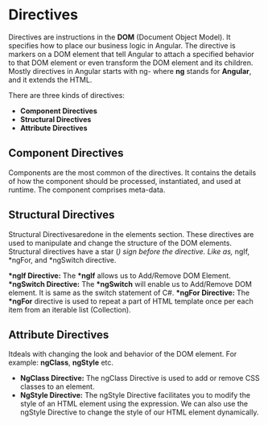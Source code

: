 # Directives

Directives are instructions in the **DOM** (Document Object Model). It specifies how to place our business logic in Angular. The directive is markers on a DOM element that tell Angular to attach a specified behavior to that DOM element or even transform the DOM element and its children. Mostly directives in Angular starts with ng- where **ng** stands for **Angular**, and it extends the HTML.

There are three kinds of directives:

- **Component Directives**
- **Structural Directives**
- **Attribute Directives**

## Component Directives

Components are the most common of the directives. It contains the details of how the component should be processed, instantiated, and used at runtime. The component comprises meta-data.

## Structural Directives

Structural Directivesaredone in the elements section. These directives are used to manipulate and change the structure of the DOM elements. Structural directives have a star (_) sign before the directive. Like as,_ ngIf, *ngFor, and *ngSwitch directive.

**\*ngIf Directive:** The **\*ngIf** allows us to Add/Remove DOM Element.
**\*ngSwitch Directive:** The **\*ngSwitch** will enable us to Add/Remove DOM element. It is same as the switch statement of C#.
**\*ngFor Directive:** The **\*ngFor** directive is used to repeat a part of HTML template once per each item from an iterable list (Collection).

## Attribute Directives

Itdeals with changing the look and behavior of the DOM element. For example: **ngClass**, **ngStyle** etc.

- **NgClass Directive:** The ngClass Directive is used to add or remove CSS classes to an element.
- **NgStyle Directive:** The ngStyle Directive facilitates you to modify the style of an HTML element using the expression. We can also use the ngStyle Directive to change the style of our HTML element dynamically.
